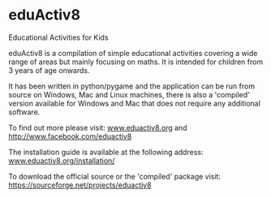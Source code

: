 eduActiv8
===========

Educational Activities for Kids

eduActiv8 is a compilation of simple educational activities covering a wide range of areas but mainly focusing on maths. It is intended for children from 3 years of age onwards.

It has been written in python/pygame and the application can be run from source on Windows, Mac and Linux machines, there is also a 'compiled' version available for Windows and Mac that does not require any additional software.

To find out more please visit: www.eduactiv8.org and http://www.facebook.com/eduactiv8

The installation guide is available at the following address: www.eduactiv8.org/installation/

To download the official source or the 'compiled' package visit: https://sourceforge.net/projects/eduactiv8
